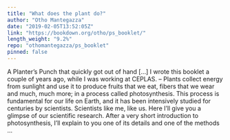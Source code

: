 ```yaml
---
title: "What does the plant do?"
author: "Otho Mantegazza"
date: "2019-02-05T13:52:05Z"
link: "https://bookdown.org/otho/ps_booklet/"
length_weight: "9.2%"
repo: "othomantegazza/ps_booklet"
pinned: false
---
```


A Planter’s Punch that quickly got out of hand [...] I wrote this booklet a couple of years ago, while I was working at CEPLAS. – Plants collect energy from sunlight and use it to produce fruits that we eat, fibers that we wear and much, much more; in a process called photosynthesis. This process is fundamental for our life on Earth, and it has been intensively studied for centuries by scientists. Scientists like me, like us. Here I’ll give you a glimpse of our scientific research. After a very short introduction to photosynthesis, I’ll explain to you one of its details and one of the methods  ...
